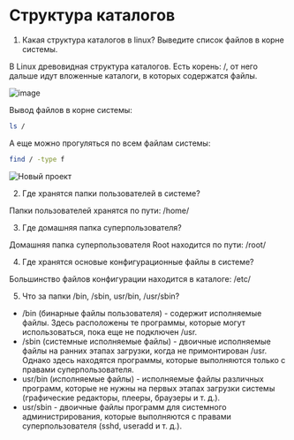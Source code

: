 # Структура каталогов

1) Какая структура каталогов в linux? Выведите список файлов в корне системы.

В Linux древовидная структура каталогов. Есть корень: /, от него дальше идут вложенные каталоги, в которых содержатся файлы.

![image](https://github.com/user-attachments/assets/11918a7c-b0cc-48e6-8f42-a68a121aec0f)

Вывод файлов в корне системы:
```sh
ls /
```

А еще можно прогуляться по всем файлам системы:

```sh
find / -type f
```

![Новый проект](https://github.com/user-attachments/assets/df412fc8-97bb-4f1f-970e-988da53b8f5c)

2) Где хранятся папки пользователей в системе?

Папки пользователей хранятся по пути: /home/

3) Где домашняя папка суперпользователя?

Домашняя папка суперпользователя Root находится по пути: /root/

4) Где хранятся основые конфигурационные файлы в системе?

Большинство файлов конфигурации находится в каталоге: /etc/

5) Что за папки /bin, /sbin, usr/bin, /usr/sbin?

- /bin (бинарные файлы пользователя) - содержит исполняемые файлы. Здесь расположены те программы, которые могут использоваться, пока еще не подключен /usr.
- /sbin (системные исполняемые файлы) - двоичные исполняемые файлы на ранних этапах загрузки, когда не примонтирован /usr. Однако здесь находятся программы, которые выполняются только с правами суперпользователя.
- usr/bin (исполняемые файлы) - исполняемые файлы различных программ, которые не нужны на первых этапах загрузки системы (графические редакторы, плееры, браузеры и т. д.).
- usr/sbin - двоичные файлы программ для системного администрирования, которые выполняются с правами суперпользователя (sshd, useradd и т. д.).
